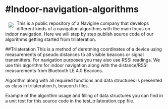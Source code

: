 #Indoor-navigation-algorithms
============================
<a href="http://navigine.com"><img src="http://navigine.com//images/main_logo.png" align="left" hspace="10" vspace="6"></a>

This is a public repository of a Navigine company that develops different kinds of a 
navigation algorithms with the main focus on indoor navigation. Here we will step by step
publish source code of our algorithms getting started from trilateration.


##Trilateration
This is a method of deretming coordinates of a device using measurements of pseudo distances
to all visible beacons or signal transmitters. For navigation purposes you may also use
RSSI readings. We use this algorithm for indoor navigation along with the distance/RSSI measurements
from Bluetooth LE 4.0 Beacons.

Algorithm along with all required functions and data structures is presented as class in
trilateration.h, beacon.h files.

Example of the algorithm usage and filling of data structures you can find in a unit test for
this source code in the test_trilateration.cpp file.